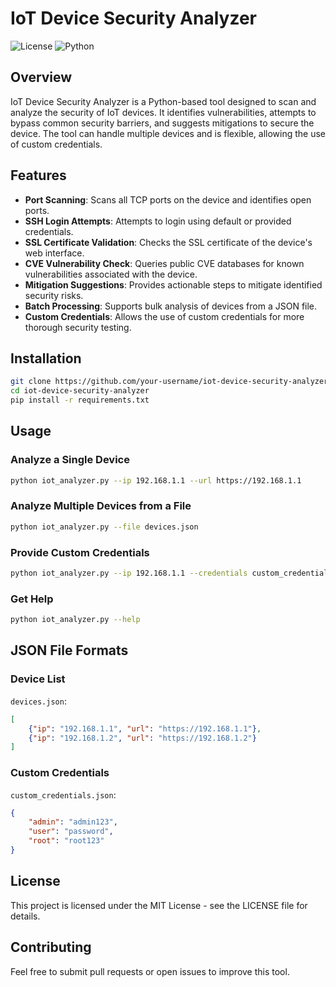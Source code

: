 
# IoT Device Security Analyzer

![License](https://img.shields.io/badge/license-MIT-blue.svg)
![Python](https://img.shields.io/badge/python-3.x-brightgreen.svg)

## Overview

IoT Device Security Analyzer is a Python-based tool designed to scan and analyze the security of IoT devices. It identifies vulnerabilities, attempts to bypass common security barriers, and suggests mitigations to secure the device. The tool can handle multiple devices and is flexible, allowing the use of custom credentials.

## Features

- **Port Scanning**: Scans all TCP ports on the device and identifies open ports.
- **SSH Login Attempts**: Attempts to login using default or provided credentials.
- **SSL Certificate Validation**: Checks the SSL certificate of the device's web interface.
- **CVE Vulnerability Check**: Queries public CVE databases for known vulnerabilities associated with the device.
- **Mitigation Suggestions**: Provides actionable steps to mitigate identified security risks.
- **Batch Processing**: Supports bulk analysis of devices from a JSON file.
- **Custom Credentials**: Allows the use of custom credentials for more thorough security testing.

## Installation

```bash
git clone https://github.com/your-username/iot-device-security-analyzer.git
cd iot-device-security-analyzer
pip install -r requirements.txt
```

## Usage

### Analyze a Single Device
```bash
python iot_analyzer.py --ip 192.168.1.1 --url https://192.168.1.1
```

### Analyze Multiple Devices from a File
```bash
python iot_analyzer.py --file devices.json
```

### Provide Custom Credentials
```bash
python iot_analyzer.py --ip 192.168.1.1 --credentials custom_credentials.json
```

### Get Help
```bash
python iot_analyzer.py --help
```

## JSON File Formats

### Device List
`devices.json`:
```json
[
    {"ip": "192.168.1.1", "url": "https://192.168.1.1"},
    {"ip": "192.168.1.2", "url": "https://192.168.1.2"}
]
```

### Custom Credentials
`custom_credentials.json`:
```json
{
    "admin": "admin123",
    "user": "password",
    "root": "root123"
}
```

## License

This project is licensed under the MIT License - see the LICENSE file for details.

## Contributing

Feel free to submit pull requests or open issues to improve this tool.
